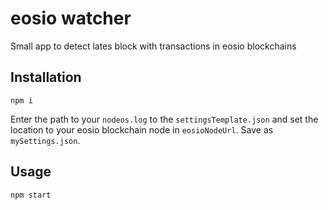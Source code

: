 # eosio watcher

Small app to detect lates block with transactions in eosio blockchains

## Installation

```code
npm i
```

Enter the path to your `nodeos.log` to the `settingsTemplate.json` and set the location to your eosio blockchain node in `eosioNodeUrl`. Save as `mySettings.json`.

## Usage

```code
npm start
```
